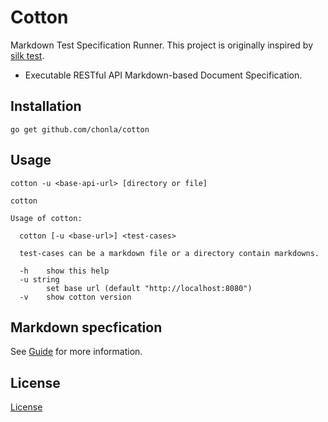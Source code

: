 # Cotton

Markdown Test Specification Runner. This project is originally inspired by [silk test](https://github.com/matryer/silk).

* Executable RESTful API Markdown-based Document Specification.

## Installation

```
go get github.com/chonla/cotton
```

## Usage

```
cotton -u <base-api-url> [directory or file]
```

```
cotton

Usage of cotton:

  cotton [-u <base-url>] <test-cases>

  test-cases can be a markdown file or a directory contain markdowns.

  -h	show this help
  -u string
    	set base url (default "http://localhost:8080")
  -v	show cotton version
```

## Markdown specfication

See [Guide](./guide) for more information.

## License

[License](LICENSE.txt)